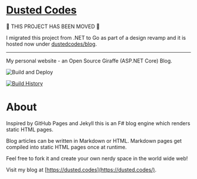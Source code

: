 # [Dusted Codes](https://dusted.codes/)


🚨 THIS PROJECT HAS BEEN MOVED 🚨

I migrated this project from .NET to Go as part of a design revamp and it is hosted now under [dustedcodes/blog](https://github.com/dustedcodes/blog).

---

My personal website - an Open Source Giraffe (ASP.NET Core) Blog.

![Build and Deploy](https://github.com/dustinmoris/DustedCodes/workflows/Build%20and%20Deploy/badge.svg?branch=develop)

[![Build History](https://buildstats.info/github/chart/dustinmoris/dustedcodes?branch=develop)](https://github.com/dustinmoris/DustedCodes/actions?query=branch%3Adevelop)

# About

Inspired by GitHub Pages and Jekyll this is an F# blog engine which renders static HTML pages.

Blog articles can be written in Markdown or HTML. Markdown pages get compiled into static HTML pages once at runtime.

Feel free to fork it and create your own nerdy space in the world wide web!

Visit my blog at [https://dusted.codes](https://dusted.codes/).